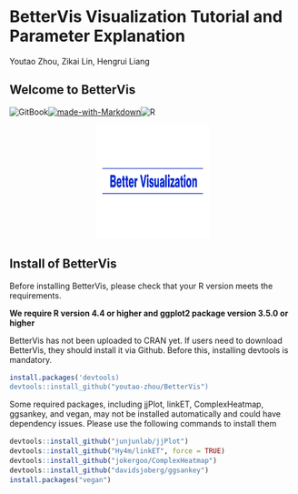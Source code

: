 # BetterVis Visualization Tutorial and Parameter Explanation

Youtao Zhou, Zikai Lin, Hengrui Liang



## Welcome to BetterVis



![GitBook](https://img.shields.io/badge/GitBook-%23000000.svg?style=for-the-badge&logo=gitbook&logoColor=white)[![made-with-Markdown](https://img.shields.io/badge/Made%20with-Markdown-1f425f.svg)](http://commonmark.org)![R](https://img.shields.io/badge/r-%23276DC3.svg?style=for-the-badge&logo=r&logoColor=white)


 
<p align="center">
  <img src="https://raw.githubusercontent.com/youtao-zhou/BetterVis_Helper/main/Figure/Logo5.png" width="200" height="200"/>
</p>




## Install of BetterVis

Before installing BetterVis, please check that your R version meets the requirements.

**We require R version 4.4 or higher and ggplot2 package version 3.5.0 or higher**



BetterVis has not been uploaded to CRAN yet. If users need to download BetterVis, they should install it via Github. Before this, installing devtools is mandatory.

```R
install.packages('devtools)
devtools::install_github("youtao-zhou/BetterVis")
```



Some required packages, including jjPlot, linkET, ComplexHeatmap, ggsankey, and vegan, may not be installed automatically and could have dependency issues. Please use the following commands to install them

```R
devtools::install_github("junjunlab/jjPlot")
devtools::install_github("Hy4m/linkET", force = TRUE)
devtools::install_github("jokergoo/ComplexHeatmap")
devtools::install_github("davidsjoberg/ggsankey")
install.packages("vegan")
```

